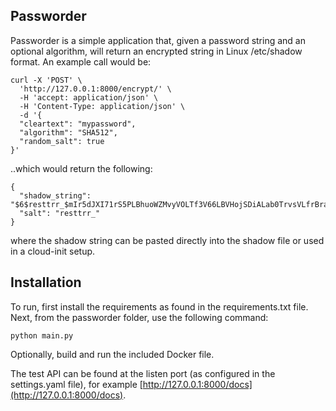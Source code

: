 ## Passworder

Passworder is a simple application that, given a password string and an optional algorithm, will return an encrypted string in Linux /etc/shadow format. An example call would be:
```
curl -X 'POST' \
  'http://127.0.0.1:8000/encrypt/' \
  -H 'accept: application/json' \
  -H 'Content-Type: application/json' \
  -d '{
  "cleartext": "mypassword",
  "algorithm": "SHA512",
  "random_salt": true
}'
```
..which would return the following:
``` 
{
  "shadow_string": "$6$resttrr_$mIr5dJXI71rS5PLBhuoWZMvyVOLTf3V66LBVHojSDiALab0TrvsVLfrBrakie+6Os3lsyy+WlrpsnFzYUFfayA==",
  "salt": "resttrr_"
}
```
where the shadow string can be pasted directly into the shadow file or used in a cloud-init setup. 

## Installation

To run, first install the requirements as found in the requirements.txt file. Next, from the passworder folder, use the following command:
```
python main.py
```

Optionally, build and run the included Docker file. 

The test API can be found at the listen port (as configured in the settings.yaml file), for example [http://127.0.0.1:8000/docs](http://127.0.0.1:8000/docs). 
